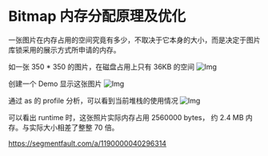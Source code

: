 # Bitmap 内存分配原理及优化

一张图片在内存占用的空间究竟有多少，不取决于它本身的大小，而是决定于图片库锁采用的展示方式所申请的内存。

如一张 350 * 350 的图片，在磁盘占用上只有 36KB 的空间
![Img](https://segmentfault.com/img/remote/1460000040296316)

创建一个 Demo 显示这张图片
![Img](https://segmentfault.com/img/remote/1460000040296317)

通过 as 的 profile 分析，可以看到当前堆栈的使用情况
![Img](https://segmentfault.com/img/remote/1460000040296318)

可以看出 runtime 时，这张照片实际内存占用  2560000 bytes， 约 2.4 MB 内存。与实际大小相差了整整 70 倍。

https://segmentfault.com/a/1190000040296314